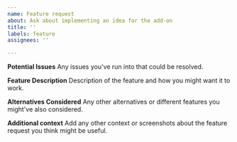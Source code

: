 ```yaml
---
name: Feature request
about: Ask about implementing an idea for the add-on
title: ''
labels: feature
assignees: ''

---
```


**Potential Issues**
Any issues you've run into that could be resolved.

**Feature Description**
Description of the feature and how you might want it to work.

**Alternatives Considered**
Any other alternatives or different features you might've also considered.

**Additional context**
Add any other context or screenshots about the feature request you think might be useful.
